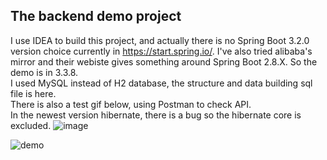 ## The backend demo project
I use IDEA to build this project, and actually there is no Spring Boot 3.2.0 version choice currently in https://start.spring.io/. 
I've also tried alibaba's mirror and their webiste gives something around Spring Boot 2.8.X. So the demo is in 3.3.8.<br>
I used MySQL instead of H2 database, the structure and data building sql file is here.<br>
There is also a test gif below, using Postman to check API.<br>
In the newest version hibernate, there is a bug so the hibernate core is excluded.
![image](https://github.com/user-attachments/assets/92de081f-9358-45ac-83cf-aa59dfe9d5f2)

![demo](https://github.com/user-attachments/assets/a4986d89-ef44-4766-bbe6-c944023c2463)
